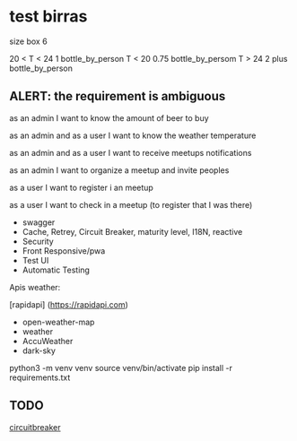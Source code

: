 # test birras

size box 6

20 < T < 24 1 bottle_by_person
T < 20 0.75 bottle_by_persom
T > 24  2 plus bottle_by_person

## ALERT: the requirement is ambiguous

as an admin I want to know the amount of beer to buy

as an admin and as a user I want to know the weather temperature

as an admin and as a user I want to receive meetups notifications

as an admin I want to organize a meetup and invite peoples

as a user I want to register i an meetup

as a user I want to check in a meetup (to register that I was there)


- swagger
- Cache, Retrey, Circuit Breaker, maturity level, I18N, reactive
- Security
- Front Responsive/pwa
- Test UI
- Automatic Testing 

Apis weather:

[rapidapi] (https://rapidapi.com)

- open-weather-map
- weather
- AccuWeather
- dark-sky

python3 -m venv venv
source venv/bin/activate
pip install -r requirements.txt

## TODO
[circuitbreaker](https://pypi.org/project/circuitbreaker/)
